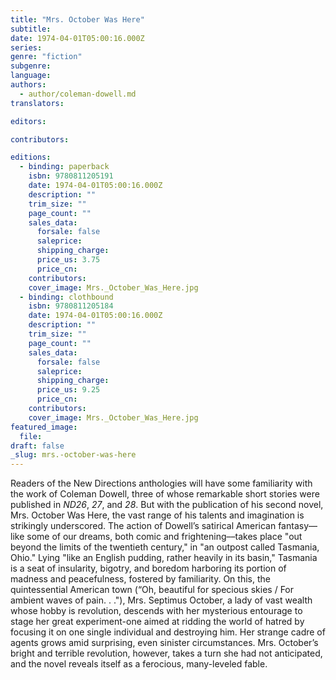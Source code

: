 ```yaml
---
title: "Mrs. October Was Here"
subtitle:
date: 1974-04-01T05:00:16.000Z
series:
genre: "fiction"
subgenre:
language:
authors:
  - author/coleman-dowell.md
translators:

editors:

contributors:

editions:
  - binding: paperback
    isbn: 9780811205191
    date: 1974-04-01T05:00:16.000Z
    description: ""
    trim_size: ""
    page_count: ""
    sales_data:
      forsale: false
      saleprice:
      shipping_charge:
      price_us: 3.75
      price_cn:
    contributors:
    cover_image: Mrs._October_Was_Here.jpg
  - binding: clothbound
    isbn: 9780811205184
    date: 1974-04-01T05:00:16.000Z
    description: ""
    trim_size: ""
    page_count: ""
    sales_data:
      forsale: false
      saleprice:
      shipping_charge:
      price_us: 9.25
      price_cn:
    contributors:
    cover_image: Mrs._October_Was_Here.jpg
featured_image:
  file:
draft: false
_slug: mrs.-october-was-here
---
```


Readers of the New Directions anthologies will have some familiarity with the work of Coleman Dowell, three of whose remarkable short stories were published in _ND26_, _27_, and _28_. But with the publication of his second novel, Mrs. October Was Here, the vast range of his talents and imagination is strikingly underscored. The action of Dowell’s satirical American fantasy––like some of our dreams, both comic and frightening––takes place "out beyond the limits of the twentieth century," in "an outpost called Tasmania, Ohio." Lying "like an English pudding, rather heavily in its basin," Tasmania is a seat of insularity, bigotry, and boredom harboring its portion of madness and peacefulness, fostered by familiarity. On this, the quintessential American town (“Oh, beautiful for specious skies / For ambient waves of pain. . ."), Mrs. Septimus October, a lady of vast wealth whose hobby is revolution, descends with her mysterious entourage to stage her great experiment-one aimed at ridding the world of hatred by focusing it on one single individual and destroying him. Her strange cadre of agents grows amid surprising, even sinister circumstances. Mrs. October’s bright and terrible revolution, however, takes a turn she had not anticipated, and the novel reveals itself as a ferocious, many-leveled fable.

